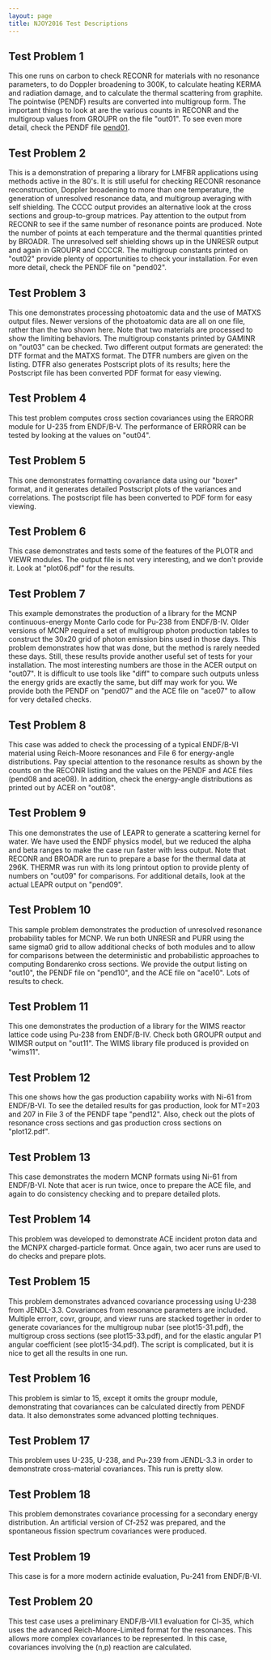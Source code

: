 ```yaml
---
layout: page
title: NJOY2016 Test Descriptions
---
```


## Test Problem 1
This one runs on carbon to check RECONR for materials with no resonance parameters, to do Doppler broadening to 300K, to calculate heating KERMA and radiation damage, and to calculate the thermal scattering from graphite.  The pointwise (PENDF) results are converted into multigroup form.  The important things to look at are the various counts in RECONR and the multigroup values from GROUPR on the file "out01".  To see even more detail, check the PENDF file [pend01](../test/01/input).

## Test Problem 2
This is a demonstration of preparing a library for LMFBR applications using methods active in the 80's.  It is still useful for checking RECONR resonance reconstruction, Doppler broadening to more than one temperature, the generation of unresolved resonance data, and multigroup averaging with self shielding.  The CCCC output provides an alternative look at the cross sections and group-to-group matrices.  Pay attention to the output from RECONR to see if the same number of resonance points are produced.  Note the number of points at each temperature and the thermal quantities printed by BROADR.  The unresolved self shielding shows up in the UNRESR output and again in GROUPR and CCCCR.  The multigroup constants printed on "out02" provide plenty of opportunities to check your installation.  For even more detail, check the PENDF file on "pend02".

## Test Problem 3
This one demonstrates processing photoatomic data and the use of MATXS output files.  Newer versions of the photoatomic data are all on one file, rather than the two shown here.  Note that two materials are processed to show the limiting behaviors.  The multigroup constants printed by GAMINR on "out03" can be checked.  Two different output formats are generated: the DTF format and the MATXS format.  The DTFR numbers are given on the listing.  DTFR also generates Postscript plots of its results; here the Postscript file has been converted PDF format for easy viewing.

## Test Problem 4
This test problem computes cross section covariances using the ERRORR module for U-235 from ENDF/B-V.  The performance of ERRORR can be tested by looking at the values on "out04".

## Test Problem 5
This one demonstrates formatting covariance data using our "boxer" format, and it generates detailed Postscript plots of the variances and correlations.  The postscript file has been converted to PDF form for easy viewing.

## Test Problem 6
This case demonstrates and tests some of the features of the PLOTR and VIEWR modules.  The output file is not very interesting, and we don't provide it.  Look at "plot06.pdf" for the results.

## Test Problem 7
This example demonstrates the production of a library for the MCNP continuous-energy Monte Carlo code for Pu-238 from ENDF/B-IV.  Older versions of MCNP required a set of multigroup photon production tables to construct the 30x20 grid of photon emission bins used in those days.  This problem demonstrates how that was done, but the method is rarely needed these days.  Still, these results provide another useful set of tests for your installation.  The most interesting numbers are those in the ACER output on "out07".  It is difficult to use tools like "diff" to compare such outputs unless the energy grids are exactly the same, but diff may work for you.  We provide both the PENDF on "pend07" and the ACE file on "ace07" to allow for very detailed checks.

## Test Problem 8
This case was added to check the processing of a typical ENDF/B-VI material using Reich-Moore resonances and File 6 for energy-angle distributions.  Pay special attention to the resonance results as shown by the counts on the RECONR listing and the values on the PENDF and ACE files (pend08 and ace08).  In addition, check the energy-angle distributions as printed out by ACER on "out08".

## Test Problem 9
This one demonstrates the use of LEAPR to generate a scattering kernel for water.  We have used the ENDF physics model, but we reduced the alpha and beta ranges to make the case run faster with less output.  Note that RECONR and BROADR are run to prepare a base for the thermal data at 296K.  THERMR was run with its long printout option to provide plenty of numbers on "out09" for comparisons.  For additional details, look at the actual LEAPR output on "pend09".

## Test Problem 10
This sample problem demonstrates the production of unresolved resonance probability tables for MCNP.  We run both UNRESR and PURR using the same sigma0 grid to allow additional checks of both modules and to allow for comparisons between the deterministic and probabilistic approaches to computing Bondarenko cross sections.  We provide the output listing on "out10", the PENDF file on "pend10", and the ACE file on "ace10".  Lots of results to check.

## Test Problem 11
This one demonstrates the production of a library for the WIMS reactor lattice code using Pu-238 from ENDF/B-IV.  Check both GROUPR output and WIMSR output on "out11".  The WIMS library file produced is provided on "wims11".

## Test Problem 12
This one shows how the gas production capability works with Ni-61 from ENDF/B-VI.  To see the detailed results for gas production, look for MT=203 and 207 in File 3 of the PENDF tape "pend12".  Also, check out the plots of resonance cross sections and gas production cross sections on "plot12.pdf".

## Test Problem 13
This case demonstrates the modern MCNP formats using Ni-61 from ENDF/B-VI.  Note that acer is run twice, once to prepare the ACE file, and again to do consistency checking and to prepare detailed plots. 

## Test Problem 14
This problem was developed to demonstrate ACE incident proton data and the MCNPX charged-particle format.  Once again, two acer runs are used to do checks and prepare plots.

## Test Problem 15
This problem demonstrates advanced covariance processing using U-238 from JENDL-3.3.  Covariances from resonance parameters are included.  Multiple errorr, covr, groupr, and viewr runs are stacked together in order to generate covariances for the multigroup nubar (see plot15-31.pdf), the multigroup cross sections (see plot15-33.pdf), and for the elastic angular P1 angular coefficient (see plot15-34.pdf).  The script is complicated, but it is nice to get all the results in one run.

## Test Problem 16
This problem is simlar to 15, except it omits the groupr module, demonstrating that covariances can be calculated directly from PENDF data.  It also demonstrates some advanced plotting techniques.

## Test Problem 17
This problem uses U-235, U-238, and Pu-239 from JENDL-3.3 in order to demonstrate cross-material covariances.  This run is pretty slow.

## Test Problem 18
This problem demonstrates covariance processing for a secondary energy distribution.  An artificial version of Cf-252 was prepared, and the spontaneous fission spectrum covariances were produced.

## Test Problem 19
This case is for a more modern actinide evaluation, Pu-241 from ENDF/B-VI.

## Test Problem 20
This test case uses a preliminary ENDF/B-VII.1 evaluation for Cl-35, which uses the advanced Reich-Moore-Limited format for the resonances.  This allows more complex covariances to be represented.  In this case, covariances involving the (n,p) reaction are calculated.
